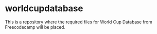# worldcupdatabase
This is a repository where the required files for World Cup Database from Freecodecamp will be placed.
